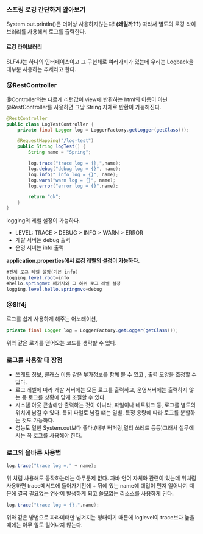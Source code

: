 ### **스프링 로깅 간단하게 알아보기**

System.out.println()은 더이상 사용하지않는다! **(왜일까??)** 따라서 별도의 로깅 라이브러리를 사용해서 로그를 출력한다.

#### **로깅 라이브러리**

SLF4J는 하나의 인터페이스이고 그 구현체로 여러가지가 있는데 우리는 Logback을 대부분 사용하는 추세라고 한다.

### **@RestController**

@Controller와는 다르게 리턴값이 view에 반환하는 html의 이름이 아닌 @RestController를 사용하면 그냥 String 자체로 반환이 가능해진다.



```java
@RestController
public class LogTestController {
    private final Logger log = LoggerFactory.getLogger(getClass());

    @RequestMapping("/log-test")
    public String logTest() {
        String name = "Spring";

        log.trace("trace log = {},",name);
        log.debug("debug log = {}", name);
        log.info(" info log = {}", name);
        log.warn("warn log = {}", name);
        log.error("error log = {}",name);

        return "ok";
    }
}
```

logging의 레벨 설정이 가능하다.

- LEVEL: TRACE > DEBUG > INFO > WARN > ERROR
- 개발 서버는 debug 출력
- 운영 서버는 info 출력

**application.properties에서 로깅 레벨의 설정이 가능하다.**

```java
#전체 로그 레벨 설정(기본 info)
logging.level.root=info
#hello.springmvc 패키지와 그 하위 로그 레벨 설정
logging.level.hello.springmvc=debug
```

### **@Slf4j**

로그를 쉽게 사용하게 해주는 어노태이션, 

```java
private final Logger log = LoggerFactory.getLogger(getClass());
```

위와 같은 로거를 얻어오는 코드를 생략할 수 있다.

### **로그를 사용할 때 장점**

- 쓰레드 정보, 클래스 이름 같은 부가정보를 함꼐 볼 수 있고 , 출력 모양을 조정할 수 있다.
- 로그 레벨에 따라 개발 서버에는 모든 로그를 출력하고, 운영서버에는 출력하지 않는 등 로그를 상황에 맞게 조절할 수 있다.
- 시스템 아웃 콘솔에만 출력하는 것이 아니라, 파일이나 네트워크 등, 로그를 별도의 위치에 남길 수 있다. 특히 파일로 남길 떄는 일별, 특정 용량에 따라 로그를 분할하는 것도 가능하다.
- 성능도 일반 System.out보다 좋다.(내부 버퍼링,멀티 쓰레드 등등)그래서 실무에서는 꼭 로그를 사용해야 한다.

### **로그의 올바른 사용법** 

```java
log.trace("trace log =," + name);
```

위 처럼 사용해도 동작하는데는 아무문제 없다. 자바 언어 자체와 관련이 있는데 위처럼 사용하면 trace메서드에 들어가기전에 + 뒤에 있는 name에 대입이 먼저 일어나기 때문에 결국 필요없는 연산이 발생하게 되고 쓸모없는 리소스를 사용하게 된다.

```java
log.trace("trace log = {},",name);
```

위와 같은 방법으로 파라미터만 넘겨지는 형태이기 때문에 loglevel이 trace보다 높을 때에는 아무 일도 일어나지 않는다.